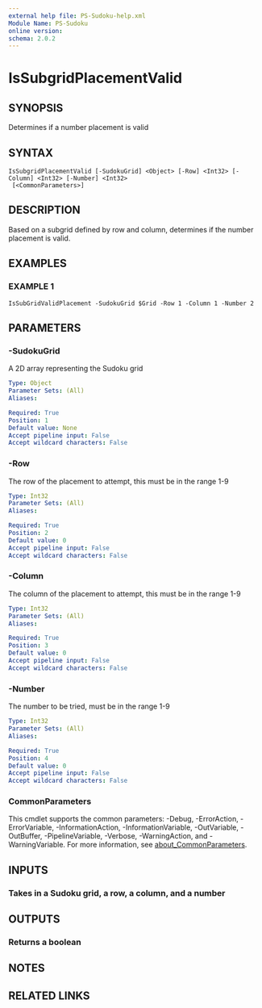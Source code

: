 ```yaml
---
external help file: PS-Sudoku-help.xml
Module Name: PS-Sudoku
online version:
schema: 2.0.2
---
```


# IsSubgridPlacementValid

## SYNOPSIS
Determines if a number placement is valid

## SYNTAX

```
IsSubgridPlacementValid [-SudokuGrid] <Object> [-Row] <Int32> [-Column] <Int32> [-Number] <Int32>
 [<CommonParameters>]
```

## DESCRIPTION
Based on a subgrid defined by row and column, determines if the number placement is valid.

## EXAMPLES

### EXAMPLE 1
```
IsSubGridValidPlacement -SudokuGrid $Grid -Row 1 -Column 1 -Number 2
```

## PARAMETERS

### -SudokuGrid
A 2D array representing the Sudoku grid

```yaml
Type: Object
Parameter Sets: (All)
Aliases:

Required: True
Position: 1
Default value: None
Accept pipeline input: False
Accept wildcard characters: False
```

### -Row
The row of the placement to attempt, this must be in the range 1-9

```yaml
Type: Int32
Parameter Sets: (All)
Aliases:

Required: True
Position: 2
Default value: 0
Accept pipeline input: False
Accept wildcard characters: False
```

### -Column
The column of the placement to attempt, this must be in the range 1-9

```yaml
Type: Int32
Parameter Sets: (All)
Aliases:

Required: True
Position: 3
Default value: 0
Accept pipeline input: False
Accept wildcard characters: False
```

### -Number
The number to be tried, must be in the range 1-9

```yaml
Type: Int32
Parameter Sets: (All)
Aliases:

Required: True
Position: 4
Default value: 0
Accept pipeline input: False
Accept wildcard characters: False
```

### CommonParameters
This cmdlet supports the common parameters: -Debug, -ErrorAction, -ErrorVariable, -InformationAction, -InformationVariable, -OutVariable, -OutBuffer, -PipelineVariable, -Verbose, -WarningAction, and -WarningVariable. For more information, see [about_CommonParameters](http://go.microsoft.com/fwlink/?LinkID=113216).

## INPUTS

### Takes in a Sudoku grid, a row, a column, and a number
## OUTPUTS

### Returns a boolean
## NOTES

## RELATED LINKS
